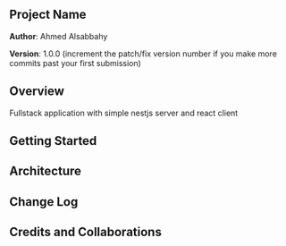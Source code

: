 ## Project Name

**Author**: Ahmed Alsabbahy

**Version**: 1.0.0 (increment the patch/fix version number if you make more commits past your first submission)

## Overview

Fullstack application with simple nestjs server and react client

## Getting Started

<!-- What are the steps that a user must take in order to build this app on their own machine and get it running? -->

## Architecture

<!-- Provide a detailed description of the application design. What technologies (languages, libraries, etc) you're using, and any other relevant design information. -->

## Change Log

<!-- Use this area to document the iterative changes made to your application as each feature is successfully implemented. Use time stamps. Here's an examples: -->

## Credits and Collaborations

<!-- Give credit (and a link) to other people or resources that helped you build this application. -->
